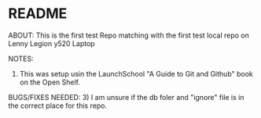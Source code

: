 # README #

ABOUT: This is the first test Repo matching with the first test local repo  on Lenny Legion y520 Laptop

NOTES: 

1) This was setup usin the LaunchSchool "A Guide to Git and Github" book on the Open Shelf.

BUGS/FIXES NEEDED:
3) I am unsure if the db foler and "ignore" file is in the correct place for this repo.

